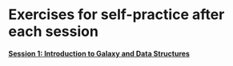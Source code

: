 Exercises for self-practice after each session
==============================================

[**Session 1: Introduction to Galaxy and Data Structures**](https://github.com/sumeetpalsingh/NGS_course/blob/master/Homework/Session1_Exercise.md)
